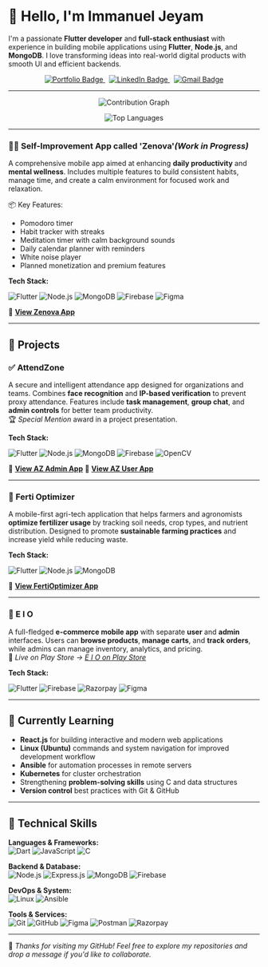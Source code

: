 # 👋 Hello, I'm Immanuel Jeyam

I'm a passionate **Flutter developer** and **full-stack enthusiast** with experience in building mobile applications using **Flutter**, **Node.js**, and **MongoDB**. I love transforming ideas into real-world digital products with smooth UI and efficient backends.

<div align="center">

  <a href="https://immanuel-jeyam.netlify.app">
    <img src="https://img.shields.io/badge/Portfolio-Visit-blueviolet?style=for-the-badge&logo=google-chrome&logoColor=white" alt="Portfolio Badge" />
  </a>
  &nbsp;
  <a href="https://www.linkedin.com/in/immanuel-antony-jeyam">
    <img src="https://img.shields.io/badge/LinkedIn-Connect-blue?style=for-the-badge&logo=linkedin&logoColor=white" alt="LinkedIn Badge" />
  </a>
  &nbsp;
  <a href="mailto:immanueljeyam@gmail.com">
    <img src="https://img.shields.io/badge/Gmail-immanueljeyam@gmail.com-red?style=for-the-badge&logo=gmail&logoColor=white" alt="Gmail Badge" />
  </a>

</div>

---

<div align="center">
  
  ![Contribution Graph](https://github-readme-activity-graph.vercel.app/graph?username=IMMANUEL-88&theme=react-dark&hide_border=true&area=true)

  ![Top Languages](https://github-readme-stats.vercel.app/api/top-langs/?username=IMMANUEL-88&layout=compact&theme=radical&hide_border=true)

</div>

---

### 🧘‍♂️ Self-Improvement App called 'Zenova'*(Work in Progress)*  
A comprehensive mobile app aimed at enhancing **daily productivity** and **mental wellness**. Includes multiple features to build consistent habits, manage time, and create a calm environment for focused work and relaxation.

📦 Key Features:
- Pomodoro timer  
- Habit tracker with streaks  
- Meditation timer with calm background sounds  
- Daily calendar planner with reminders  
- White noise player  
- Planned monetization and premium features  

**Tech Stack:**

<div align="left">

![Flutter](https://img.shields.io/badge/Flutter-02569B?style=for-the-badge&logo=flutter&logoColor=white)
![Node.js](https://img.shields.io/badge/Node.js-339933?style=for-the-badge&logo=nodedotjs&logoColor=white)
![MongoDB](https://img.shields.io/badge/MongoDB-4EA94B?style=for-the-badge&logo=mongodb&logoColor=white)
![Firebase](https://img.shields.io/badge/Firebase-FFCA28?style=for-the-badge&logo=firebase&logoColor=black)
![Figma](https://img.shields.io/badge/Figma-F24E1E?style=for-the-badge&logo=figma&logoColor=white)

</div>

🔗 **[View Zenova App](https://github.com/IMMANUEL-88/zenova)**

---

## 🚀 Projects

### ✅ AttendZone  
A secure and intelligent attendance app designed for organizations and teams. Combines **face recognition** and **IP-based verification** to prevent proxy attendance. Features include **task management**, **group chat**, and **admin controls** for better team productivity.  
🏆 *Special Mention* award in a project presentation.

**Tech Stack:**

<div align="left">
  
![Flutter](https://img.shields.io/badge/Flutter-02569B?style=for-the-badge&logo=flutter&logoColor=white)
![Node.js](https://img.shields.io/badge/Node.js-339933?style=for-the-badge&logo=nodedotjs&logoColor=white)
![MongoDB](https://img.shields.io/badge/MongoDB-4EA94B?style=for-the-badge&logo=mongodb&logoColor=white)
![Firebase](https://img.shields.io/badge/Firebase-FFCA28?style=for-the-badge&logo=firebase&logoColor=black)
![OpenCV](https://img.shields.io/badge/OpenCV-5C3EE8?style=for-the-badge&logo=opencv&logoColor=white)

</div>

🔗 **[View AZ Admin App](https://github.com/IMMANUEL-88/az_admin)**
🔗 **[View AZ User App](https://github.com/IMMANUEL-88/az_user)**

---

### 🌾 Ferti Optimizer  
A mobile-first agri-tech application that helps farmers and agronomists **optimize fertilizer usage** by tracking soil needs, crop types, and nutrient distribution. Designed to promote **sustainable farming practices** and increase yield while reducing waste.

**Tech Stack:**

<div align="left">

![Flutter](https://img.shields.io/badge/Flutter-02569B?style=for-the-badge&logo=flutter&logoColor=white)
![Node.js](https://img.shields.io/badge/Node.js-339933?style=for-the-badge&logo=nodedotjs&logoColor=white)
![MongoDB](https://img.shields.io/badge/MongoDB-4EA94B?style=for-the-badge&logo=mongodb&logoColor=white)

</div>

🔗 **[View FertiOptimizer App](https://github.com/IMMANUEL-88/ferti_optimizer)**

---

### 🛒 E I O  
A full-fledged **e-commerce mobile app** with separate **user** and **admin** interfaces. Users can **browse products**, **manage carts**, and **track orders**, while admins can manage inventory, analytics, and pricing.  
📱 *Live on Play Store → [E I O on Play Store](https://play.google.com/store/apps/details?id=com.example.eio)*

**Tech Stack:**

<div align="left">

![Flutter](https://img.shields.io/badge/Flutter-02569B?style=for-the-badge&logo=flutter&logoColor=white)
![Firebase](https://img.shields.io/badge/Firebase-FFCA28?style=for-the-badge&logo=firebase&logoColor=black)
![Razorpay](https://img.shields.io/badge/Razorpay-02042B?style=for-the-badge&logo=razorpay&logoColor=white)
![Figma](https://img.shields.io/badge/Figma-F24E1E?style=for-the-badge&logo=figma&logoColor=white)

</div>

---

## 🌱 Currently Learning

- **React.js** for building interactive and modern web applications  
- **Linux (Ubuntu)** commands and system navigation for improved development workflow
- **Ansible** for automation processes in remote servers
- **Kubernetes** for cluster orchestration
- Strengthening **problem-solving skills** using C and data structures  
- **Version control** best practices with Git & GitHub    

---

## 🧰 Technical Skills

<div align="left">

**Languages & Frameworks:**  
![Dart](https://img.shields.io/badge/Dart-0175C2?style=for-the-badge&logo=dart&logoColor=white)
![JavaScript](https://img.shields.io/badge/JavaScript-F7DF1E?style=for-the-badge&logo=javascript&logoColor=black)
![C](https://img.shields.io/badge/C-00599C?style=for-the-badge&logo=c&logoColor=white)

**Backend & Database:**  
![Node.js](https://img.shields.io/badge/Node.js-339933?style=for-the-badge&logo=nodedotjs&logoColor=white)
![Express.js](https://img.shields.io/badge/Express.js-404D59?style=for-the-badge)
![MongoDB](https://img.shields.io/badge/MongoDB-4EA94B?style=for-the-badge&logo=mongodb&logoColor=white)
![Firebase](https://img.shields.io/badge/Firebase-FFCA28?style=for-the-badge&logo=firebase&logoColor=black)

**DevOps & System:**  
![Linux](https://img.shields.io/badge/Linux-FCC624?style=for-the-badge&logo=linux&logoColor=black)
![Ansible](https://img.shields.io/badge/Ansible-EE0000?style=for-the-badge&logo=ansible&logoColor=white)

**Tools & Services:**  
![Git](https://img.shields.io/badge/Git-F05032?style=for-the-badge&logo=git&logoColor=white)
![GitHub](https://img.shields.io/badge/GitHub-181717?style=for-the-badge&logo=github&logoColor=white)
![Figma](https://img.shields.io/badge/Figma-F24E1E?style=for-the-badge&logo=figma&logoColor=white)
![Postman](https://img.shields.io/badge/Postman-FF6C37?style=for-the-badge&logo=postman&logoColor=white)
![Razorpay](https://img.shields.io/badge/Razorpay-02042B?style=for-the-badge&logo=razorpay&logoColor=white)

</div>

---

📌 *Thanks for visiting my GitHub! Feel free to explore my repositories and drop a message if you'd like to collaborate.*
